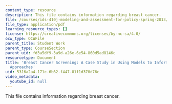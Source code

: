```yaml
---
content_type: resource
description: This file contains information regarding breast cancer.
file: /courses/ids-410j-modeling-and-assessment-for-policy-spring-2013/5316a2a4171c6b62f44781f1d370d76c_MITESD_864S13_Brest_Cncr.pdf
file_type: application/pdf
learning_resource_types: []
license: https://creativecommons.org/licenses/by-nc-sa/4.0/
ocw_type: OCWFile
parent_title: Student Work
parent_type: CourseSection
parent_uid: fd3a5df9-3a9d-a26e-6e54-860d5ad8146c
resourcetype: Document
title: 'Breast Cancer Screening: A Case Study in Using Models to Inform Preventive
  Approaches'
uid: 5316a2a4-171c-6b62-f447-81f1d370d76c
video_metadata:
  youtube_id: null
---
```

This file contains information regarding breast cancer.